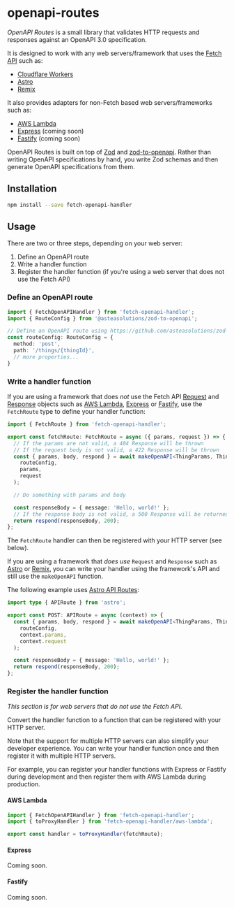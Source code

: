 # openapi-routes

*OpenAPI Routes* is a small library that validates HTTP requests and responses against an OpenAPI 3.0 specification.

It is designed to work with any web servers/framework that uses the [Fetch API](https://developer.mozilla.org/en-US/docs/Web/API/Fetch_API) such as:

* [Cloudflare Workers](https://developers.cloudflare.com/workers/)
* [Astro](https://astro.build/)
* [Remix](https://remix.run/)

It also provides adapters for non-Fetch based web servers/frameworks such as:

* [AWS Lambda](https://aws.amazon.com/lambda/)
* [Express](https://expressjs.com/) (coming soon)
* [Fastify](https://www.fastify.io/) (coming soon)

OpenAPI Routes is built on top of [Zod](https://zod.dev/) and [zod-to-openapi](https://github.com/asteasolutions/zod-to-openapi). Rather than writing OpenAPI specifications by hand, you write Zod schemas and then generate OpenAPI specifications from them.

## Installation

```bash
npm install --save fetch-openapi-handler
```

## Usage

There are two or three steps, depending on your web server:

1. Define an OpenAPI route
2. Write a handler function
3. Register the handler function (if you're using a web server that does not use the Fetch API)

### Define an OpenAPI route

```typescript
import { FetchOpenAPIHandler } from 'fetch-openapi-handler';
import { RouteConfig } from '@asteasolutions/zod-to-openapi';

// Define an OpenAPI route using https://github.com/asteasolutions/zod-to-openapi
const routeConfig: RouteConfig = {
  method: 'post',
  path: '/things/{thingId}',
  // more properties...
}
```

### Write a handler function

If you are using a framework that does *not* use the Fetch API [Request](https://developer.mozilla.org/en-US/docs/Web/API/Request) and [Response](https://developer.mozilla.org/en-US/docs/Web/API/Response) objects
such as [AWS Lambda](https://aws.amazon.com/lambda/), [Express](https://expressjs.com/) or [Fastify](https://www.fastify.io/), use the `FetchRoute` type to define your handler function:

```typescript
import { FetchRoute } from 'fetch-openapi-handler';

export const fetchRoute: FetchRoute = async ({ params, request }) => {
  // If the params are not valid, a 404 Response will be thrown
  // If the request body is not valid, a 422 Response will be thrown
  const { params, body, respond } = await makeOpenAPI<ThingParams, ThingBody>(
    routeConfig, 
    params, 
    request
  );

  // Do something with params and body

  const responseBody = { message: 'Hello, world!' };
  // If the response body is not valid, a 500 Response will be returned
  return respond(responseBody, 200);
};
```

The `FetchRoute` handler can then be registered with your HTTP server (see below).

If you are using a framework that *does use* `Request` and `Response` such as [Astro](https://astro.build/) or [Remix](https://remix.run/), you can write your handler using the framework's API and still use the `makeOpenAPI` function.

The following example uses [Astro API Routes](https://docs.astro.build/en/core-concepts/endpoints/#server-endpoints-api-routes):

```typescript
import type { APIRoute } from 'astro';

export const POST: APIRoute = async (context) => {
  const { params, body, respond } = await makeOpenAPI<ThingParams, ThingBody>(
    routeConfig, 
    context.params, 
    context.request
  );

  const responseBody = { message: 'Hello, world!' };
  return respond(responseBody, 200);
};
```

### Register the handler function

*This section is for web servers that do not use the Fetch API.*

Convert the handler function to a function that can be registered with your HTTP server.

Note that the support for multiple HTTP servers can also simplify your developer experience.
You can write your handler function once and then register it with multiple HTTP servers.

For example, you can register your handler functions with Express or Fastify during development and then register them with AWS Lambda during production.

#### AWS Lambda

```typescript
import { FetchOpenAPIHandler } from 'fetch-openapi-handler';
import { toProxyHandler } from 'fetch-openapi-handler/aws-lambda';

export const handler = toProxyHandler(fetchRoute);
```

#### Express

Coming soon.

#### Fastify

Coming soon.